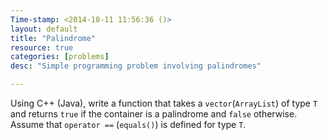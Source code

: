 ```yaml
---
Time-stamp: <2014-10-11 11:56:36 ()>
layout: default
title: "Palindrome"
resource: true
categories: [problems]
desc: "Simple programming problem involving palindromes"

---
```


Using C++ (Java), write a function that takes a `vector`(`ArrayList`)
of type `T` and returns `true` if the container is a palindrome and
`false` otherwise. Assume that `operator ==` (`equals()`) is defined
for type `T`.
